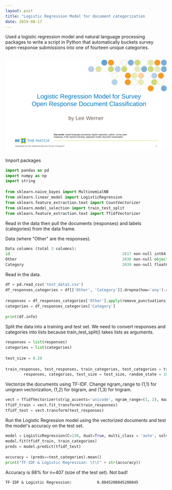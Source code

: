 ```yaml
---
layout: post
title: "Logistic Regression Model for document categorization         (Python, Natural Language Processing)"
date: 2019-08-17
---
```

Used a logistic regression model and natural language processing packages to write a script in Python that automatically buckets
survey open-response submissions into one of fourteen unique categories.

## <a href="/assets/reg-model.pdf" class="image fit"><img src="assets/reg-model.pdf" alt="Project Overview (PDF)"></a>

<!--
![alt text](https://placekitten.com/300/300 "Text Title")
-->

<!--
![classic_banner]({{ site.url }}/assets/ragnaros.jpg){:height="50%" width="50%"}
-->

Import packages
```python
import pandas as pd
import numpy as np
import string

from sklearn.naive_bayes import MultinomialNB
from sklearn.linear_model import LogisticRegression
from sklearn.feature_extraction.text import CountVectorizer
from sklearn.model_selection import train_test_split
from sklearn.feature_extraction.text import TfidfVectorizer
```  

Read in the data then pull the documents (responses) and labels (categories)
from the data frame.

Data (where "Other" are the responses).
```python
Data columns (total 3 columns):
id                                                 2617 non-null int64
Other                                              2038 non-null object
Category                                           2039 non-null float64
```  

Read in the data.
```python
df = pd.read_csv('test_data1.csv')
df_responses_categories = df[['Other', 'Category']].dropna(how='any').reset_index(drop=True)

responses = df_responses_categories['Other'].apply(remove_punctuations).str.lower()
categories = df_responses_categories['Category']

print(df.info)
```  

Split the data into a training and test set. We need to convert responses and
categories into lists because train_test_split() takes lists as arguments.
```python
responses = list(responses)
categories = list(categories)

test_size = 0.20

train_responses, test_responses, train_categories, test_categories = train_test_split(
        responses, categories, test_size = test_size, random_state = 102)
```  

Vectorize the documents using TF-IDF. Change ngram_range to (1,1) for unigram
vectorization, (1,2) for bigram, and (1,3) for trigram.
```python
vect = TfidfVectorizer(strip_accents='unicode', ngram_range=(1, 2), max_df=0.9, min_df=3, sublinear_tf=True)
tfidf_train = vect.fit_transform(train_responses)
tfidf_test = vect.transform(test_responses)
```  

Run the Logistic Regression model using the vectorized documents and test the
model's accuracy on the test set.
```python
model = LogisticRegression(C=130, dual=True, multi_class = 'auto', solver = 'liblinear', max_iter = 10000)
model.fit(tfidf_train, train_categories)
preds = model.predict(tfidf_test)

accuracy = (preds==test_categories).mean()
print("TF-IDF & Logistic Regression: \t\t" + str(accuracy))
```  

Accuracy is 88% for n=407 (size of the test set). Not bad!
```
TF-IDF & Logistic Regression:           0.8845208845208845
```  
